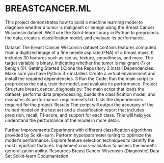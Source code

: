 # BREASTCANCER.ML
This project demonstrates how to build a machine learning model to diagnose whether a tumor is malignant or benign using the Breast Cancer Wisconsin dataset. We'll use the Scikit-learn library in Python to preprocess the data, create a classification model, and evaluate its performance.

Dataset
The Breast Cancer Wisconsin dataset contains features computed from a digitized image of a fine needle aspirate (FNA) of a breast mass. It includes 30 features such as radius, texture, smoothness, and more. The target variable is binary, indicating whether the tumor is malignant (1) or benign (0).
Getting Started
1.Clone the Repository
2.Install Dependencies: Make sure you have Python 3.x installed. Create a virtual environment and install the required dependencies.
3.Run the Code: Run the main script to preprocess the data, train the model, and evaluate its performance.
Project Structure
breast_cancer_diagnosis.py: The main script that loads the dataset, performs data preprocessing, builds the classification model, and evaluates its performance.
requirements.txt: Lists the dependencies required for the project.
Results
The script will output the accuracy of the trained model on the test set and a classification report that includes precision, recall, F1-score, and support for each class. This will help you understand the performance of the model in more detail.

Further Improvements
Experiment with different classification algorithms provided by Scikit-learn.
Perform hyperparameter tuning to optimize the model's performance.
Explore feature selection techniques to identify the most important features.
Implement cross-validation to assess the model's generalization ability.
Resources
Breast Cancer Wisconsin (Diagnostic) Data Set
Scikit-learn Documentation
